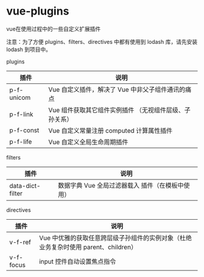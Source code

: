 # vue-plugins
vue在使用过程中的一些自定义扩展插件

注意：为了方便 plugins、filters、directives 中都有使用到 lodash 库，请先安装 lodash 到项目中。

plugins

插件 | 说明
---|---
p-f-unicom | Vue 自定义插件，解决了 Vue 中非父子组件通讯的痛点
p-f-link | Vue 组件获取其它组件实例插件 （无视组件层级、子孙关系）
p-f-const | Vue 自定义常量注册 computed 计算属性插件
p-f-life | Vue 自定义全局生命周期插件

filters

插件 | 说明
---|---
data-dict-filter | 数据字典 Vue 全局过滤器载入 插件（在模板中使用）

directives 

插件 | 说明
---|---
v-f-ref | Vue 中优雅的获取任意跨层级子孙组件的实例对象（杜绝业务复杂时使用 parent、children）
v-f-focus | input 控件自动设置焦点指令

